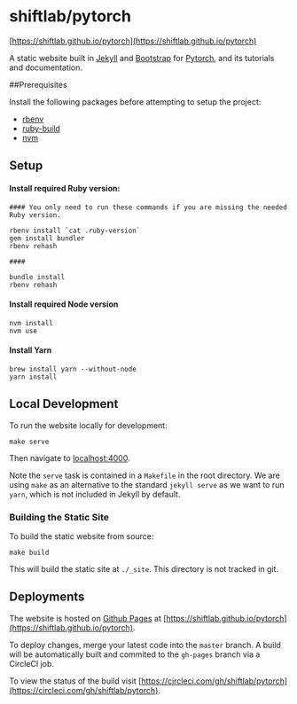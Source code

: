 # shiftlab/pytorch

[https://shiftlab.github.io/pytorch](https://shiftlab.github.io/pytorch)

A static website built in [Jekyll](https://jekyllrb.com/) and [Bootstrap](https://getbootstrap.com/) for [Pytorch](https://pytorch.org/), and its tutorials and documentation.

##Prerequisites

Install the following packages before attempting to setup the project:

- [rbenv](https://github.com/rbenv/rbenv)
- [ruby-build](https://github.com/rbenv/ruby-build)
- [nvm](https://github.com/creationix/nvm)

## Setup

#### Install required Ruby version:

```
#### You only need to run these commands if you are missing the needed Ruby version.

rbenv install `cat .ruby-version`
gem install bundler
rbenv rehash

####

bundle install
rbenv rehash
```

#### Install required Node version

```
nvm install
nvm use
```

#### Install Yarn

```
brew install yarn --without-node
yarn install
```

## Local Development

To run the website locally for development:

```
make serve
```

Then navigate to [localhost:4000](localhost:4000).

Note the `serve` task is contained in a `Makefile` in the root directory. We are using `make` as an alternative to the standard `jekyll serve` as we want to run `yarn`, which is not included in Jekyll by default.

### Building the Static Site

To build the static website from source:

```
make build
```

This will build the static site at `./_site`. This directory is not tracked in git.

## Deployments

The website is hosted on [Github Pages](https://pages.github.com/) at [https://shiftlab.github.io/pytorch](https://shiftlab.github.io/pytorch).

To deploy changes, merge your latest code into the `master` branch. A build will be automatically built and commited to the `gh-pages` branch via a CircleCI job.

To view the status of the build visit [https://circleci.com/gh/shiftlab/pytorch](https://circleci.com/gh/shiftlab/pytorch).
